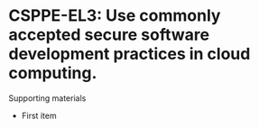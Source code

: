 # CSPPE-EL3:  	Use commonly accepted secure software development practices in cloud computing.	 

Supporting materials

* First item